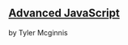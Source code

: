 ## [Advanced JavaScript](https://coursehunter.net/course/advanced-javascript)
  
  by Tyler Mcginnis
